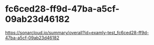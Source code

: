 # fc6ced28-ff9d-47ba-a5cf-09ab23d46182
https://sonarcloud.io/summary/overall?id=examly-test_fc6ced28-ff9d-47ba-a5cf-09ab23d46182
